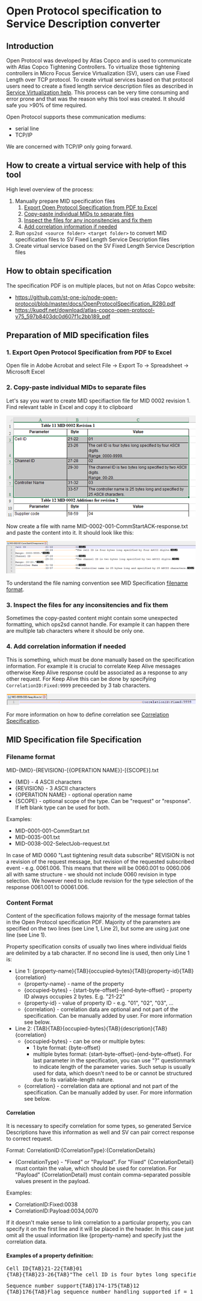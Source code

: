 # Open Protocol specification to Service Description converter

## Introduction

Open Protocol was developed by Atlas Copco and is used to communicate with Atlas Copco Tightening Controllers. To virtualize those tightening controllers in Micro Focus Service Virtualization (SV), users can use Fixed Length over TCP protocol. To create virtual services based on that protocol users need to create a fixed length service description files as described in [Service Virtualization help](https://admhelp.microfocus.com/sv/en/latest/Help/Content/UG/t_fixed_length.htm). This process can be very time consuming and error prone and that was the reason why this tool was created. It should safe you >90% of time required.

Open Protocol supports these communication mediums:
- serial line
- TCP/IP

We are concerned with TCP/IP only going forward.

## How to create a virtual service with help of this tool

High level overview of the process:

1. Manually prepare MID specification files
   1. [Export Open Protocol Specification from PDF to Excel](#export-open-protocol-specification-from-pdf-to-excel)
   1. [Copy-paste individual MIDs to separate files](#copy-paste-individual-mids-to-separate-files)
   1. [Inspect the files for any inconsitencies and fix them](#inspect-the-files-for-any-inconsitencies-and-fixthem)
   1. [Add correlation information if needed](#add-correlation-information-if-needed)
1. Run `ops2sd <source folder> <target folder>` to convert MID specification files to SV Fixed Length Service Description files
1. Create virtual service based on the SV Fixed Length Service Description files

## How to obtain specification

The specification PDF is on multiple places, but not on Atlas Copco website:
- https://github.com/st-one-io/node-open-protocol/blob/master/docs/OpenProtocolSpecification_R280.pdf
- https://kupdf.net/download/atlas-copco-open-protocol-v75_597b8403dc0d607f1c2bb189_pdf

## Preparation of MID specification files

### 1. Export Open Protocol Specification from PDF to Excel

Open file in Adobe Acrobat and select File -> Export To -> Spreadsheet -> Microsoft Excel

### 2. Copy-paste individual MIDs to separate files

Let's say you want to create MID specifiaction file for MID 0002 revision 1. Find relevant table in Excel and copy it to clipboard

![Excel Selection](img-excel-selection.png)

Now create a file with name MID-0002-001-CommStartACK-response.txt and paste the content into it. It should look like this:

![MID Specification file after pasting](img-text-file-after-pasting.png)

To understand the file naming convention see MID Specification [filename format](#filename-format). 

### 3. Inspect the files for any inconsitencies and fix them

Sometimes the copy-pasted content might contain some unexpected formatting, which ops2sd cannot handle. For example it can happen there are multiple tab characters where it should be only one.

### 4. Add correlation information if needed

This is something, which must be done manually based on the specification information. For example it is crucial to correlate Keep Alive messages otherwise Keep Alive response could be associated as a response to any other request. For Keep Alive this can be done by specifying `CorrelationID:Fixed:9999` preceeded by 3 tab characters.

![Keep Alive correlation example](img-keep-alive-correlation.png)

For more information on how to define correlation see [Correlation Specification](#correlation).

## MID Specification file Specification

### Filename format

MID-\{MID\}-\{REVISION\}-[\{OPERATION NAME\}]-[\{SCOPE\}].txt

- \{MID\} - 4 ASCII characters
- \{REVISION\} - 3 ASCII characters
- \{OPERATION NAME\} - optional operation name
- \{SCOPE\} - optional scope of the type. Can be "request" or "response". If left blank type can be used for both.

Examples:
- MID-0001-001-CommStart.txt
- MID-0035-001.txt
- MID-0038-002-SelectJob-request.txt

In case of MID 0060 "Last tightening result data subscribe" REVISION is not a revision of the request message, but revision of the requested subscribed event - e.g. 0061.006. This means that there will be 0060.001 to 0060.006 all with same structure - we should not include 0060 revision in type selection. We however need to include revision for the type selection of the response 0061.001 to 00061.006.

### Content Format

Content of the specification follows majority of the message format tables in the Open Protocol specification PDF. Majority of the parameters are specified on the two lines (see Line 1, Line 2), but some are using just one line (see Line 1).

Property specification consits of usually two lines where individual fields are delimited by a tab character. If no second line is used, then only Line 1 is:
- Line 1: \{property-name\}\{TAB\}\{occupied-bytes\}\{TAB\}\{property-id\}\{TAB\}\{correlation\}
  - \{property-name\} - name of the property
  - \{occupied-bytes\} - \{start-byte-offset\}-\{end-byte-offset\} - property ID always occupies 2 bytes. E.g. "21-22"
  - \{property-id\} - value of property ID - e.g. "01", "02", "03", ...
  - \{correlation\} - correlation data are optional and not part of the specification. Can be manually added by user. For more information see below.
- Line 2: \{TAB\}\{TAB\}\{occupied-bytes\}\{TAB\}\{description\}\{TAB\}\{correlation\}
  - {occupied-bytes\} - can be one or multiple bytes:
    - 1 byte format: \{byte-offset\}
    - multiple bytes format: \{start-byte-offset\}-\{end-byte-offset\}. For last parameter in the specification, you can use "?" questionmark to indicate length of the parameter varies. Such setup is usually used for data, which doesn't need to be or cannot be structured due to its variable-length nature.
  - \{correlation\} - correlation data are optional and not part of the specification. Can be manually added by user. For more information see below.

#### Correlation

It is necessary to specify correlation for some types, so generated Service Descriptions have this information as well and SV can pair correct response to correct request.

Format:
CorrelationID:\{CorrelationType\}:\{CorrelationDetails\}

  - \{CorrelationType\} - "Fixed" or "Payload". For "Fixed" \{CorrelationDetail\} must contain the value, which should be used for correlation. For "Payload" \{CorrelationDetail\} must contain comma-separated possible values present in the payload.

Examples:

  - CorrelationID:Fixed:0038
  - CorrelationID:Payload:0034,0070

If it doesn't make sense to link correlation to a particular property, you can specify it on the first line and it will be placed in the header. In this case just omit all the usual information like \{property-name\} and specify just the correlation data.

#### Examples of a property definition:
<pre>
Cell ID{TAB}21-22{TAB}01
{TAB}{TAB}23-26{TAB}"The cell ID is four bytes long specified by four ASCII digits. Range: 0000-9999."
</pre>

<pre>
Sequence number support{TAB}174-175{TAB}12
{TAB}176{TAB}Flag sequence number handling supported if = 1
</pre>
